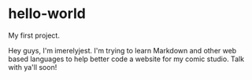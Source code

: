 # hello-world
My first project.

Hey guys, I'm imerelyjest. I'm trying to learn Markdown and other web based languages to help better code a website for my comic studio. Talk with ya'll soon!
